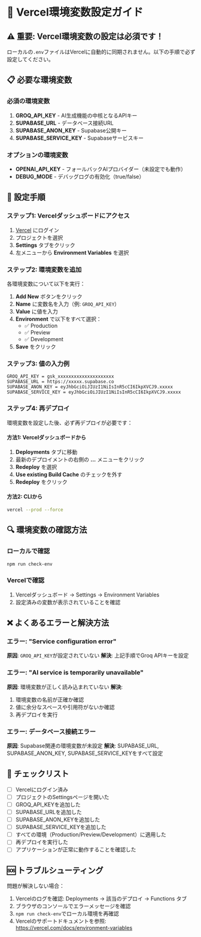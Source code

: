 # 🚀 Vercel環境変数設定ガイド

## ⚠️ 重要: Vercel環境変数の設定は必須です！

ローカルの`.env`ファイルはVercelに自動的に同期されません。以下の手順で必ず設定してください。

## 📋 必要な環境変数

### 必須の環境変数
1. **GROQ_API_KEY** - AI生成機能の中核となるAPIキー
2. **SUPABASE_URL** - データベース接続URL
3. **SUPABASE_ANON_KEY** - Supabase公開キー
4. **SUPABASE_SERVICE_KEY** - Supabaseサービスキー

### オプションの環境変数
- **OPENAI_API_KEY** - フォールバックAIプロバイダー（未設定でも動作）
- **DEBUG_MODE** - デバッグログの有効化（true/false）

## 🔧 設定手順

### ステップ1: Vercelダッシュボードにアクセス
1. [Vercel](https://vercel.com) にログイン
2. プロジェクトを選択
3. **Settings** タブをクリック
4. 左メニューから **Environment Variables** を選択

### ステップ2: 環境変数を追加
各環境変数について以下を実行：

1. **Add New** ボタンをクリック
2. **Name** に変数名を入力（例: `GROQ_API_KEY`）
3. **Value** に値を入力
4. **Environment** で以下をすべて選択：
   - ✅ Production
   - ✅ Preview
   - ✅ Development
5. **Save** をクリック

### ステップ3: 値の入力例

```
GROQ_API_KEY = gsk_xxxxxxxxxxxxxxxxxxxxx
SUPABASE_URL = https://xxxxx.supabase.co
SUPABASE_ANON_KEY = eyJhbGciOiJIUzI1NiIsInR5cCI6IkpXVCJ9.xxxxx
SUPABASE_SERVICE_KEY = eyJhbGciOiJIUzI1NiIsInR5cCI6IkpXVCJ9.xxxxx
```

### ステップ4: 再デプロイ
環境変数を設定した後、必ず再デプロイが必要です：

#### 方法1: Vercelダッシュボードから
1. **Deployments** タブに移動
2. 最新のデプロイメントの右側の **...** メニューをクリック
3. **Redeploy** を選択
4. **Use existing Build Cache** のチェックを外す
5. **Redeploy** をクリック

#### 方法2: CLIから
```bash
vercel --prod --force
```

## 🔍 環境変数の確認方法

### ローカルで確認
```bash
npm run check-env
```

### Vercelで確認
1. Vercelダッシュボード → Settings → Environment Variables
2. 設定済みの変数が表示されていることを確認

## ❌ よくあるエラーと解決方法

### エラー: "Service configuration error"
**原因**: `GROQ_API_KEY`が設定されていない
**解決**: 上記手順でGroq APIキーを設定

### エラー: "AI service is temporarily unavailable"
**原因**: 環境変数が正しく読み込まれていない
**解決**: 
1. 環境変数の名前が正確か確認
2. 値に余分なスペースや引用符がないか確認
3. 再デプロイを実行

### エラー: データベース接続エラー
**原因**: Supabase関連の環境変数が未設定
**解決**: SUPABASE_URL, SUPABASE_ANON_KEY, SUPABASE_SERVICE_KEYをすべて設定

## 📝 チェックリスト

- [ ] Vercelにログイン済み
- [ ] プロジェクトのSettingsページを開いた
- [ ] GROQ_API_KEYを追加した
- [ ] SUPABASE_URLを追加した
- [ ] SUPABASE_ANON_KEYを追加した
- [ ] SUPABASE_SERVICE_KEYを追加した
- [ ] すべての環境（Production/Preview/Development）に適用した
- [ ] 再デプロイを実行した
- [ ] アプリケーションが正常に動作することを確認した

## 🆘 トラブルシューティング

問題が解決しない場合：
1. Vercelのログを確認: Deployments → 該当のデプロイ → Functions タブ
2. ブラウザのコンソールでエラーメッセージを確認
3. `npm run check-env`でローカル環境を再確認
4. Vercelのサポートドキュメントを参照: https://vercel.com/docs/environment-variables
